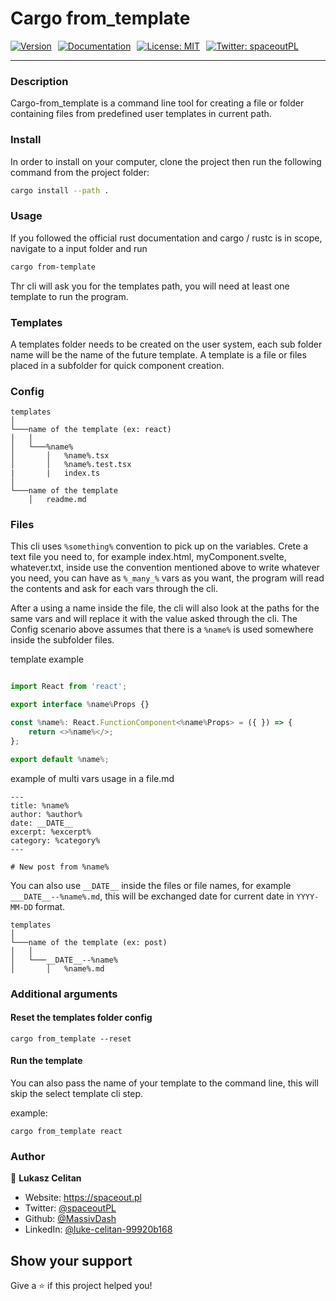 # Cargo from_template

<div style="display: flex; justify-content: flex-start; gap: 10px; width: 100%; margin: auto; max-width: 1150px;">
  <a href="" target="_blank">
    <img
      alt="Version"
      src="https://img.shields.io/badge/version--blue.svg?cacheSeconds=2592000"
    />
  </a>
  <a href="" target="_blank">
    <img
      alt="Documentation"
      src="https://img.shields.io/badge/documentation-yes-brightgreen.svg"
    />
  </a>
  <a href="#" target="_blank">
    <img
      alt="License: MIT"
      src="https://img.shields.io/badge/License-MIT-yellow.svg"
    />
  </a>
  <a href="https://twitter.com/spaceoutPL" target="_blank">
    <img
      alt="Twitter: spaceoutPL"
      src="https://img.shields.io/twitter/follow/spaceoutPL.svg?style=social"
    />
  </a>
</div>

---
### Description

Cargo-from_template is a command line tool for creating a file or folder containing files from predefined user templates in current path. 


### Install
In order to install  on your computer, clone the project then run the following command from the project folder: 

```sh
cargo install --path . 
```

### Usage


If you followed the official rust documentation and cargo / rustc is in scope, navigate to a input folder and run 

```sh
cargo from-template 

```

Thr cli will ask you for the templates path, you will need at least one 
template to run the program. 

### Templates

A templates folder needs to be created on the user system, each sub folder name will be the name of the future template. A template is a file or files placed in a subfolder for quick component creation.

### Config 

```
templates
│
└───name of the template (ex: react)
│   │
│   └───%name%
│       │   %name%.tsx
│       │   %name%.test.tsx
|       |   index.ts
│   
└───name of the template 
    │   readme.md
```

### Files

This cli uses ``` %something% ``` convention to pick up on the variables. Crete a text file you need to, for example index.html, myComponent.svelte, whatever.txt, inside use the convention mentioned above to write whatever you need, you can have as ```%_many_%``` vars as you want, the program will read the contents and ask for each vars through the cli. 

After a using a name inside the file, the cli will also look at the paths for the same vars and will replace it with the value asked through the cli. The Config scenario above assumes that there is a ```%name%``` is used somewhere inside the subfolder files.  

template example 


```js

import React from 'react';

export interface %name%Props {}

const %name%: React.FunctionComponent<%name%Props> = ({ }) => {
    return <>%name%</>;
};

export default %name%;

```

example of multi vars usage in a file.md

```
---
title: %name%
author: %author%
date: __DATE__
excerpt: %excerpt%
category: %category%
---

# New post from %name%
```


You can also use ```__DATE__``` inside the files or file names, for example ```___DATE__--%name%.md```, this will be exchanged date for current date in ```YYYY-MM-DD``` format.

```
templates
│
└───name of the template (ex: post)
│   │
│   └───__DATE__--%name%
│       │   %name%.md

```


### Additional arguments  

#### Reset the templates folder config

```
cargo from_template --reset
```

#### Run the template 
You can also pass the name of your template to the command line,
this will skip the select template cli step. 

example:
```
cargo from_template react
```



### Author

👤 **Lukasz Celitan**

* Website: https://spaceout.pl
* Twitter: [@spaceoutPL](https://twitter.com/spaceoutPL)
* Github: [@MassivDash](https://github.com/MassivDash)
* LinkedIn: [@luke-celitan-99920b168](https://linkedin.com/in/luke-celitan-99920b168)

## Show your support

Give a ⭐️ if this project helped you!

